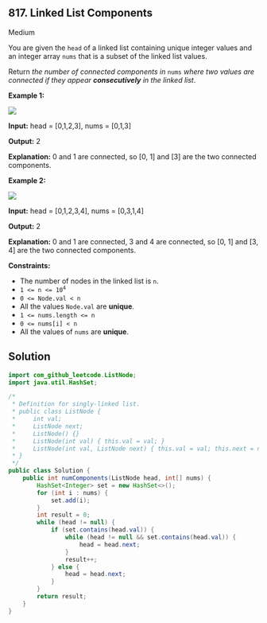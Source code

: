 ## 817\. Linked List Components

Medium

You are given the `head` of a linked list containing unique integer values and an integer array `nums` that is a subset of the linked list values.

Return _the number of connected components in_ `nums` _where two values are connected if they appear **consecutively** in the linked list_.

**Example 1:**

![](https://assets.leetcode.com/uploads/2021/07/22/lc-linkedlistcom1.jpg)

**Input:** head = [0,1,2,3], nums = [0,1,3]

**Output:** 2

**Explanation:** 0 and 1 are connected, so [0, 1] and [3] are the two connected components.

**Example 2:**

![](https://assets.leetcode.com/uploads/2021/07/22/lc-linkedlistcom2.jpg)

**Input:** head = [0,1,2,3,4], nums = [0,3,1,4]

**Output:** 2

**Explanation:** 0 and 1 are connected, 3 and 4 are connected, so [0, 1] and [3, 4] are the two connected components.

**Constraints:**

*   The number of nodes in the linked list is `n`.
*   <code>1 <= n <= 10<sup>4</sup></code>
*   `0 <= Node.val < n`
*   All the values `Node.val` are **unique**.
*   `1 <= nums.length <= n`
*   `0 <= nums[i] < n`
*   All the values of `nums` are **unique**.

## Solution

```java
import com_github_leetcode.ListNode;
import java.util.HashSet;

/*
 * Definition for singly-linked list.
 * public class ListNode {
 *     int val;
 *     ListNode next;
 *     ListNode() {}
 *     ListNode(int val) { this.val = val; }
 *     ListNode(int val, ListNode next) { this.val = val; this.next = next; }
 * }
 */
public class Solution {
    public int numComponents(ListNode head, int[] nums) {
        HashSet<Integer> set = new HashSet<>();
        for (int i : nums) {
            set.add(i);
        }
        int result = 0;
        while (head != null) {
            if (set.contains(head.val)) {
                while (head != null && set.contains(head.val)) {
                    head = head.next;
                }
                result++;
            } else {
                head = head.next;
            }
        }
        return result;
    }
}
```